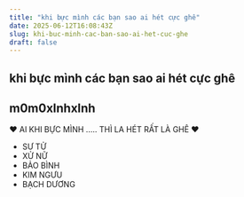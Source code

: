 ```yaml
---
title: "khi bực mình các bạn sao ai hét cực ghê"
date: 2025-06-12T16:08:43Z
slug: khi-buc-minh-cac-ban-sao-ai-het-cuc-ghe
draft: false
---
```


## khi bực mình các bạn sao ai hét cực ghê

## m0m0xInhxInh

♥ AI KHI BỰC MÌNH ..... THÌ LA HÉT RẤT LÀ GHÊ ♥

- SƯ TỬ 
- XỬ NỮ 
- BẢO BÌNH 
- KIM NGƯU
- BẠCH DƯƠNG